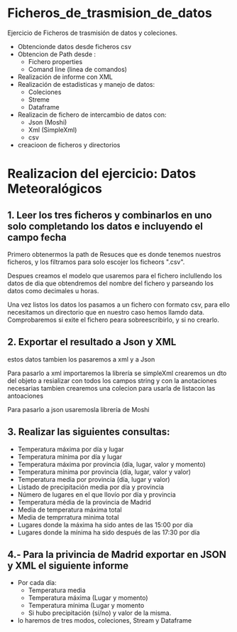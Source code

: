 # Ficheros_de_trasmision_de_datos
Ejercicio de Ficheros de trasmisión de datos y coleciones.
- Obtencionde datos desde ficheros csv
- Obtencion de Path desde :
  - Fichero properties
  - Comand line (linea de comandos)
- Realización de informe con XML 
- Realización de estadisticas y manejo de datos:
  - Coleciones
  - Streme
  - Dataframe
- Realizacin de fichero de intercambio de datos con:
  - Json (Moshi)
  - Xml (SimpleXml)
  - csv
- creacioon de ficheros y directorios


# Realizacion del ejercicio: Datos Meteoralógicos

## 1. Leer los tres ficheros y combinarlos en uno solo completando los datos e incluyendo el campo fecha
Primero obtenermos la path de Resuces que es donde tenemos nuestros ficheros, y los filtramos para solo escojer
los ficheors ".csv".

Despues creamos el modelo que usaremos para el fichero inclullendo los datos de dia que obtendremos del nombre del fichero
y parseando los datos como decimales u horas.

Una vez listos los datos los pasamos a un fichero con formato csv, para ello necesitamos un directorio que en nuestro
caso hemos llamdo data. Comprobaremos si exite el fichero peara sobreescribirlo, y si no crearlo.

## 2. Exportar el resultado a Json y XML

estos datos tambien los pasaremos a xml y a Json

Para pasarlo a xml importaremos la librería se simpleXml
crearemos un dto del objeto a resializar con todos los campos string y con la anotaciones necesarias
tambien crearemos una colecion para usarla de listacon las antoaciones

Para pasarlo a json usaremosla librería de Moshi


## 3. Realizar las siguientes consultas:
- Temperatura máxima por día y lugar
- Temperatura mínima por día y lugar
- Temperatura máxima por provincia (día, lugar, valor y momento)
- Temperatura mínima por provincia (día, lugar, valor y valor)
- Temperatura media por provincia (día, lugar y valor)
- Listado de precipitación media por día y provincia
- Número de lugares en el que llovío por día y provincia
- Temperatura média de la provincia de Madrid
- Media de temperatura máxima total
- Media de temprratura minima total
- Lugares donde la máxima ha sido antes de las 15:00 por día
- Lugares donde la mínima ha sido después de las 17:30 por día

## 4.- Para la privincia de Madrid exportar en JSON y XML el siguiente informe
- Por cada día:
    - Temperatura media
    - Temperatura máxima (Lugar y momento)
    - Temperatura mínima (Lugar y momento
    - Si hubo precipitación (sí/no) y valor de la misma.   
- lo haremos de tres modos, coleciones, Stream y Dataframe
